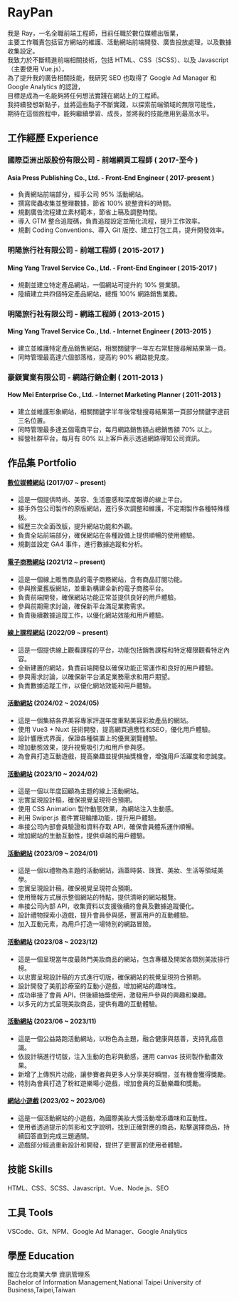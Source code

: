 # RayPan
我是 Ray，一名全職前端工程師，目前任職於數位媒體出版業，  
主要工作職責包括官方網站的維護、活動網站前端開發、廣告投放處理，以及數據收集設定。  
我致力於不斷精進前端相關技術，包括 HTML、CSS（SCSS）、以及 Javascript（主要使用 Vue.js），  
為了提升我的廣告相關技能，我研究 SEO 也取得了 Google Ad Manager 和 Google Analytics 的認證，  
目標是成為一名能夠將任何想法實踐在網站上的工程師。  
我持續發想新點子，並將這些點子不斷實踐，以探索前端領域的無限可能性，  
期待在這個旅程中，能夠繼續學習、成長，並將我的技能應用到最高水平。

## 工作經歷 Experience
### 國際亞洲出版股份有限公司 - 前端網頁工程師 ( 2017-至今 )
#### Asia Press Publishing Co., Ltd. - Front-End Engineer ( 2017-present )
- 負責網站前端部分，經手公司 95% 活動網站。
- 撰寫爬蟲收集並整理數據，節省 100% 統整資料的時間。
- 規劃廣告流程建立素材範本，節省上稿及調整時間。
- 導入 GTM 整合追蹤碼，負責追蹤設定並簡化流程，提升工作效率。
- 規劃 Coding Conventions、導入 Git 版控、建立打包工具，提升開發效率。
### 明陽旅行社有限公司 - 前端工程師 ( 2015-2017 )  
#### Ming Yang Travel Service Co., Ltd. - Front-End Engineer ( 2015-2017 )
- 規劃並建立特定產品網站，一個網站可提升約 10% 營業額。  
- 陸續建立共四個特定產品網站，總攬 100% 網路銷售業務。  
### 明陽旅行社有限公司 - 網路工程師 ( 2013-2015 )
#### Ming Yang Travel Service Co., Ltd. - Internet Engineer ( 2013-2015 )
- 建立並維護特定產品銷售網站，相關關鍵字一年左右常駐搜尋解結果第一頁。
- 同時管理最高達六個部落格，提高約 90% 網路能見度。
### 豪鎂實業有限公司 - 網路行銷企劃 ( 2011-2013 )
#### How Mei Enterprise Co., Ltd. - Internet Marketing Planner ( 2011-2013 )
- 建立並維護形象網站，相關關鍵字半年後常駐搜尋結果第一頁部分關鍵字達前三名位置。
- 同時管理最多達五個電商平台，每月網路銷售額占總銷售額 70% 以上。
- 經營社群平台，每月有 80% 以上客戶表示透過網路得知公司資訊。

## 作品集 Portfolio
#### [數位媒體網站](https://www.marieclaire.com.tw/) (2017/07 ~ present)
- 這是一個提供時尚、美容、生活靈感和深度報導的線上平台。
- 接手外包公司製作的原版網站，進行多次調整和維護，不定期製作各種特殊樣板。
- 經歷三次全面改版，提升網站功能和外觀。
- 負責全站前端部分，確保網站在各種設備上提供順暢的使用體驗。
- 規劃並設定 GA4 事件，進行數據追蹤和分析。

#### [電子商務網站](https://magazine.marieclaire.com.tw/) (2021/12 ~ present)
- 這是一個線上販售商品的電子商務網站，含有商品訂閱功能。
- 參與捨棄舊版網站，並重新構建全新的電子商務平台。
- 負責前端開發，確保網站功能正常並提供良好的用戶體驗。
- 參與前期需求討論，確保新平台滿足業務需求。
- 負責後續數據追蹤工作，以優化網站效能和用戶體驗。

#### [線上課程網站](https://class.marieclaire.com.tw/) (2022/09 ~ present)
- 這是一個提供線上觀看課程的平台，功能包括銷售課程和特定權限觀看特定內容。
- 全新建置的網站，負責前端開發以確保功能正常運作和良好的用戶體驗。
- 參與需求討論，以確保新平台滿足業務需求和用戶期望。
- 負責數據追蹤工作，以優化網站效能和用戶體驗。

#### [活動網站](https://events.marieclaire.com.tw/2024/beauty-prizes/) (2024/02 ~ 2024/05)
- 這是一個集結各界美容專家評選年度重點美容彩妝產品的網站。
- 使用 Vue3 + Nuxt 技術開發，提高網頁適應性和SEO，優化用戶體驗。
- 設計響應式界面，保證各種裝置上的優異瀏覽體驗。
- 增加動態效果，提升視覺吸引力和用戶參與感。
- 為會員打造互動遊戲，提高樂趣並提供抽獎機會，增強用戶活躍度和忠誠度。

#### [活動網站](https://events.marieclaire.com.tw/2023/mc-galaxy/) (2023/10 ~ 2024/02)
- 這是一個以年度回顧為主題的線上活動網站。
- 忠實呈現設計稿，確保視覺呈現符合預期。
- 使用 CSS Animation 製作動態效果，為網站注入生動感。
- 利用 Swiper.js 套件實現輪播功能，提升用戶體驗。
- 串接公司內部會員驗證和資料存取 API，確保會員體系運作順暢。
- 增加網站的生動互動性，提供卓越的用戶體驗。

#### [活動網站](https://events.marieclaire.com.tw/2023/gift/) (2023/09 ~ 2024/01)
- 這是一個以禮物為主題的活動網站，涵蓋時裝、珠寶、美妝、生活等領域美學。
- 忠實呈現設計稿，確保視覺呈現符合預期。
- 使用簡報方式展示整個網站的特點，提供清晰的網站概覽。
- 串接公司內部 API，收集資料以支援後續的會員及數據追蹤優化。
- 設計禮物探索小遊戲，提升會員參與感，豐富用戶的互動體驗。
- 加入互動元素，為用戶打造一場特別的網路冒險。

#### [活動網站](https://events.marieclaire.com.tw/2023/beautytop100/) (2023/08 ~ 2023/12)
- 這是一個呈現當年度最熱門美妝商品的網站，包含專櫃及開架各類別美妝排行榜。
- 以忠實呈現設計稿的方式進行切版，確保網站的視覺呈現符合預期。
- 設計開發了美肌診療室的互動小遊戲，增加網站的趣味性。
- 成功串接了會員 API，供後續抽獎使用，激發用戶參與的興趣和樂趣。
- 以多元的方式呈現美妝商品，提供有趣的互動體驗。

#### [活動網站](https://events.marieclaire.com.tw/2023/pinkrun/) (2023/06 ~ 2023/11)
- 這是一個公益路跑活動網站，以粉色為主題，融合健康與慈善，支持乳癌意識。
- 依設計稿進行切版，注入生動的色彩與動感，運用 canvas 技術製作動畫效果。
- 新增了上傳照片功能，讓參賽者與更多人分享美好瞬間，並有機會獲得獎勵。
- 特別為會員打造了粉紅遊樂場小遊戲，增加會員的互動樂趣和獎勵。

#### [網站小遊戲](https://events.marieclaire.com.tw/2023/beauty-prizes/game.html) (2023/02 ~ 2023/06)
- 這是一個活動網站的小遊戲，為國際美妝大獎活動增添趣味和互動性。
- 使用者透過提示的剪影和文字說明，找到正確對應的商品，點擊選擇商品，持續回答直到完成三題通關。
- 遊戲部分經過重新設計和開發，提供了更豐富的使用者體驗。

## 技能 Skills
HTML、CSS、SCSS、Javascript、Vue、Node.js、SEO

## 工具 Tools
VSCode、Git、NPM、Google Ad Manager、Google Analytics

## 學歷 Education
國立台北商業大學 資訊管理系  
Bachelor of Information Management,National Taipei University of Business,Taipei,Taiwan
